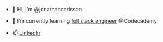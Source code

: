 - 👋 Hi, I’m @jonathancarlsson

- 🌱 I’m currently learning <a href="https://www.codecademy.com/learn/paths/full-stack-engineer-career-path">full stack engineer</a> @Codecademy

- 📫 <a href="https://www.linkedin.com/in/jonathancarlsson/">LinkedIn</a>

<!---
jonathancarlsson/jonathancarlsson is a ✨ special ✨ repository because its `README.md` (this file) appears on your GitHub profile.
You can click the Preview link to take a look at your changes.
--->
